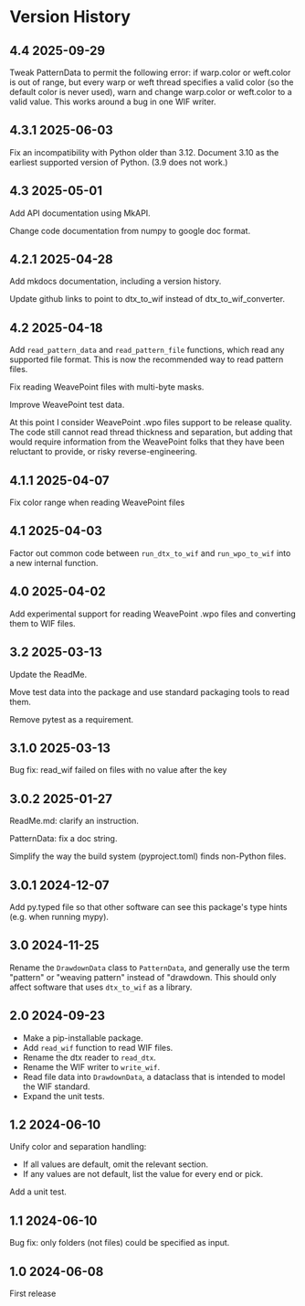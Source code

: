 # Version History

## 4.4 2025-09-29

Tweak PatternData to permit the following error: if warp.color or weft.color is out of range,
but every warp or weft thread specifies a valid color (so the default color is never used),
warn and change warp.color or weft.color to a valid value.
This works around a bug in one WIF writer.

## 4.3.1 2025-06-03

Fix an incompatibility with Python older than 3.12.
Document 3.10 as the earliest supported version of Python. (3.9 does not work.)

## 4.3 2025-05-01

Add API documentation using MkAPI.

Change code documentation from numpy to google doc format.

## 4.2.1 2025-04-28

Add mkdocs documentation, including a version history.

Update github links to point to dtx_to_wif instead of dtx_to_wif_converter.

## 4.2 2025-04-18

Add `read_pattern_data` and `read_pattern_file` functions, which read any supported file format.
This is now the recommended way to read pattern files.

Fix reading WeavePoint files with multi-byte masks.

Improve WeavePoint test data.

At this point I consider WeavePoint .wpo files support to be release quality.
The code still cannot read thread thickness and separation, but adding that would require information from the WeavePoint folks that they have been reluctant to provide, or risky reverse-engineering.

## 4.1.1 2025-04-07

Fix color range when reading WeavePoint files

## 4.1 2025-04-03

Factor out common code between `run_dtx_to_wif` and `run_wpo_to_wif` into a new internal function.

## 4.0 2025-04-02

Add experimental support for reading WeavePoint .wpo files and converting them to WIF files.

## 3.2 2025-03-13

Update the ReadMe.

Move test data into the package and use standard packaging tools to read them.

Remove pytest as a requirement.

## 3.1.0 2025-03-13

Bug fix: read_wif failed on files with no value after the key

## 3.0.2 2025-01-27

ReadMe.md: clarify an instruction.

PatternData: fix a doc string.

Simplify the way the build system (pyproject.toml) finds non-Python files.

## 3.0.1 2024-12-07

Add py.typed file so that other software can see this package's type hints (e.g. when running mypy).

## 3.0 2024-11-25

Rename the `DrawdownData` class to `PatternData`, and generally use the term "pattern" or "weaving pattern" instead of "drawdown.
This should only affect software that uses `dtx_to_wif` as a library.

## 2.0 2024-09-23

* Make a pip-installable package.
* Add `read_wif` function to read WIF files.
* Rename the dtx reader to `read_dtx`.
* Rename the WIF writer to `write_wif`.
* Read file data into `DrawdownData`, a dataclass that is intended to model the WIF standard.
* Expand the unit tests.

## 1.2 2024-06-10

Unify color and separation handling:

* If all values are default, omit the relevant section.
* If any values are not default, list the value for every end or pick.

Add a unit test.

## 1.1 2024-06-10

Bug fix: only folders (not files) could be specified as input.

## 1.0 2024-06-08

First release

